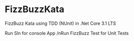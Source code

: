 # FizzBuzzKata

FizzBuzz Kata using TDD (NUnit) in .Net Core 3.1 LTS

Run Sln for console App 
/nRun FizzBuzz Test for Unit Tests
